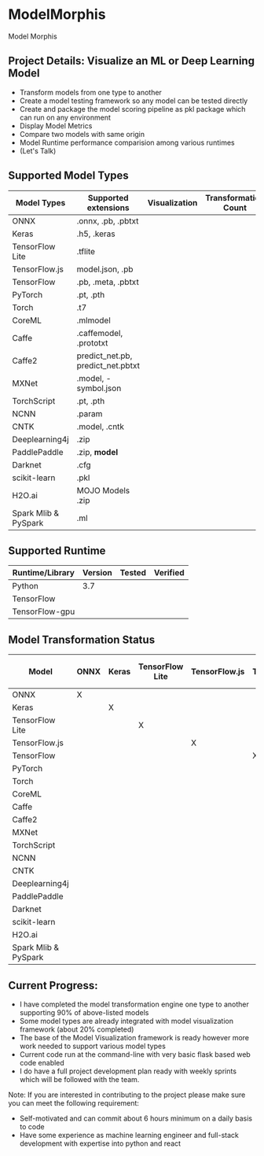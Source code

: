 # ModelMorphis
Model Morphis

## Project Details: Visualize an ML or Deep Learning Model ##
- Transform models from one type to another
- Create a model testing framework so any model can be tested directly
- Create and package the model scoring pipeline as pkl package which can run on any environment
- Display Model Metrics
- Compare two models with same origin
- Model Runtime performance comparision among various runtimes
- (Let's Talk)

## Supported Model Types ##

|Model Types   | Supported extensions   | Visualization  | Transformation Count | 
|---|---|---|---| 
|ONNX   | .onnx, .pb, .pbtxt  |   |    |
|Keras   | .h5, .keras  |   |   |
|TensorFlow Lite    |.tflite   |   |   |
|TensorFlow.js   |model.json, .pb   |   |   |
|TensorFlow   |.pb, .meta, .pbtxt   |   |   |
|PyTorch   | .pt, .pth  |   |   |
|Torch   |.t7   |   |   |
|CoreML   | .mlmodel  |   |   |
|Caffe    | .caffemodel, .prototxt  |   |   |
|Caffe2   |predict_net.pb, predict_net.pbtxt   |   |   |
|MXNet  | .model, -symbol.json  |   |   |
|TorchScript   |.pt, .pth   |   |   |
|NCNN   | .param  |   |   |
|CNTK   | .model, .cntk  |   |   |
|Deeplearning4j   |.zip   |   |   |
|PaddlePaddle   |.zip, __model__   |   |   |
|Darknet   |.cfg   |   |   |
|scikit-learn   | .pkl  |   |   |
|H2O.ai    |MOJO Models .zip   |   |   |
|Spark Mlib & PySpark  | .ml  |   |   |

## Supported Runtime ##
|Runtime/Library|Version|Tested|Verified| 
|---|---|---|---| 
|Python|3.7|  |  | 
|TensorFlow| |  |  | 
|TensorFlow-gpu|  |  |  | 

## Model Transformation Status ##

|Model|ONNX|Keras|TensorFlow Lite|TensorFlow.js|TensorFlow|PyTorch|Torch|CoreML|Caffe|Caffe2|MXNet|TorchScript|NCNN|CNTK|Deeplearning4j|PaddlePaddle|Darknet|scikit-learn|H2O.ai|Spark Mlib & PySpark|
|---|---|---|---|---|---|---|---|---|---|---|---|---|---|---|---|---|---|---|---|---| 
|ONNX|   X |   |    |    |    |    |    |    |    |    |    |    |    |    |    |    |    |    |    |    |
|Keras|    | X  |   |    |    |    |    |    |    |    |    |    |    |    |    |    |    |    |    |    |
|TensorFlow Lite |  |  | X  |    |    |    |    |    |    |    |    |    |    |    |    |    |    |    |    |    |
|TensorFlow.js|  |   |   |  X |  |    |    |    |    |    |    |    |    |    |    |    |    |    |    |    |
|TensorFlow|    |   |   |    |   X |    |    |    |    |    |    |    |    |    |    |    |    |    |    |    |
|PyTorch|     |   |   |    |    |  X  |    |    |    |    |    |    |    |    |    |    |    |    |    |    |
|Torch|    |   |   |    |    |    | X   |    |    |    |    |    |    |    |    |    |    |    |    |    |
|CoreML|  |   |   |    |    |    |    |  X  |    |    |    |    |    |    |    |    |    |    |    |    |
|Caffe|  |   |   |    |    |    |    |    |  X  |    |    |    |    |    |    |    |    |    |    |    |
|Caffe2|   |   |   |    |    |    |    |    |  |  X  |    |    |    |    |    |    |    |    |    |    |
|MXNet|   |   |   |    |    |    |    |    |  |  |  X  |    |    |    |    |    |    |    |    |    |
|TorchScript|   |  |   |   |   |   |   |   |    |  |  | X  |    |    |    |    |    |    |    |    |
|NCNN|  |   |   |    |    |    |    |    |    |    |  |   | X |   |    |    |    |    |    |    |
|CNTK|  |   |   |    |    |    |    |    |    |    |    |  |   |  X |   |    |    |    |    |    |
|Deeplearning4j|  |   | |  |   | |  | |    |    |    |    |    |    |  X  |    |    |    |    |    |
|PaddlePaddle|  |   |   |    |   |  |  |  |  |  |  |    |    |    |    |  X |    |    |    |    |
|Darknet|   |   |   |    |    |    |    |    |   |  |  |    |  |   |  |    |  X  |    |    |    |
|scikit-learn| |   |   |  |  |    |  |  |  |    |    |    |    |    |  |  |    |  X  |    |    |
|H2O.ai|   |   |   |    |    |  |  |    |    |  |    |  |    |  |    |   |    |    | X   |    |
|Spark Mlib & PySpark|  |   |   |  |  |  |  |  |    |  |  |  |  |  |  |  |  |  |    |  X  |


## Current Progress: ##
- I have completed the model transformation engine one type to another supporting 90% of above-listed models
- Some model types are already integrated with model visualization framework (about 20% completed)
- The base of the Model Visualization framework is ready however more work needed to support various model types
- Current code run at the command-line with very basic flask based web code enabled
- I do have a full project development plan ready with weekly sprints which will be followed with the team.

Note: If you are interested in contributing to the project please make sure you can meet the following requirement:
- Self-motivated and can commit about 6 hours minimum on a daily basis to code
- Have some experience as machine learning engineer and full-stack development with expertise into python and react

